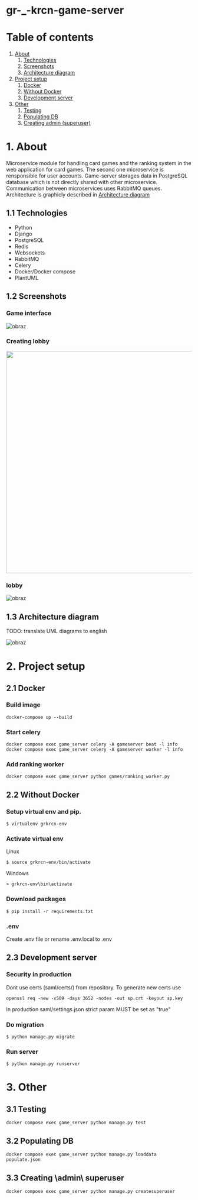 # gr-_-krcn-game-server

# Table of contents
1. [About](#1-about)
    1. [Technologies](#11-technologies)
    2. [Screenshots](#12-screenshots)
    3. [Architecture diagram](#13-architecture-diagram)
2. [Project setup](#2-project-setup)
    1. [Docker](#21-docker)
    2. [Without Docker](#22-without-docker)
    3. [Development server](#23-development-server)
3. [Other](#3-other)
    1. [Testing](#31-testing)
    2. [Populating DB](#32-populating-db)
    3. [Creating admin (superuser)](#33-creating-admin-superuser)


# 1. About
Microservice module for handling card games and the ranking system in the web application for card games. The second one microservice is rensponsible for user accounts. Game-server storages data in PostgreSQL database which is not directly shared with other microservice. Communication between microservices uses RabbitMQ queues. Architecture is graphicly described in [Architecture diagram](README.md#12-architecture-diagram)


## 1.1 Technologies
- Python
- Django
- PostgreSQL
- Redis
- Websockets
- RabbitMQ
- Celery
- Docker/Docker compose
- PlantUML

## 1.2 Screenshots
### Game interface
![obraz](https://user-images.githubusercontent.com/63737298/180075941-8ae5a86e-983b-4919-b625-d4a237b598a9.png)

### Creating lobby
<div align="left">
    <img src="https://user-images.githubusercontent.com/63737298/180075810-06b4f8b0-66d3-40bb-a7e3-31b95de9f1a6.png" width="600px"</img> 
</div>


### lobby
![obraz](https://user-images.githubusercontent.com/63737298/180075865-ef3b55df-0d38-4206-98de-024eb141b153.png)



## 1.3 Architecture diagram
TODO: translate UML diagrams to english

![obraz](https://user-images.githubusercontent.com/63737298/179372483-6ecb66ab-4849-4738-a5aa-1b15e37f5a20.png)




# 2. Project setup
## 2.1 Docker
### Build image
```
docker-compose up --build
```

### Start celery
```
docker compose exec game_server celery -A gameserver beat -l info
docker compose exec game_server celery -A gameserver worker -l info
```

### Add ranking worker
```
docker compose exec game_server python games/ranking_worker.py
```


## 2.2 Without Docker
### Setup virtual env and pip.
```
$ virtualenv grkrcn-env
```
### Activate virtual env
Linux
```
$ source grkrcn-env/bin/activate
```
Windows
```
> grkrcn-env\bin\activate
```
### Download packages
```
$ pip install -r requirements.txt
```
### .env
Create .env file or rename .env.local to .env


## 2.3 Development server
### Security in production
Dont use certs (saml/certs/) from repository. To generate new certs use
```
openssl req -new -x509 -days 3652 -nodes -out sp.crt -keyout sp.key
```
In production saml/settings.json strict param MUST be set as "true"

### Do migration
```
$ python manage.py migrate
```
### Run server
```
$ python manage.py runserver
```


# 3. Other
## 3.1 Testing
```
docker compose exec game_server python manage.py test
```

## 3.2 Populating DB
```
docker compose exec game_server python manage.py loaddata populate.json
```

## 3.3 Creating \admin\ superuser
```
docker compose exec game_server python manage.py createsuperuser
```
